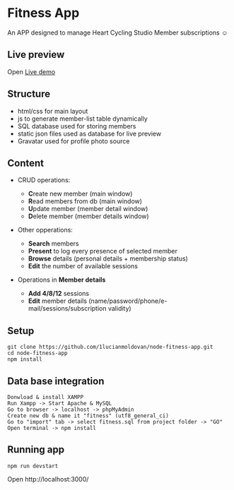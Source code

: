 # Fitness App 

An APP designed to manage Heart Cycling Studio Member subscriptions ☺

## Live preview

Open [Live demo](https://crsnrazvan84.github.io/node-fitness-members-app/public/index.html)

## Structure

- html/css for main layout
- js to generate member-list table dynamically
- SQL database used for storing members
- static json files used as database for live preview
- Gravatar used for profile photo source

## Content

- CRUD operations:
    - **C**reate new member (main window)
    - **R**ead members from db (main window)
    - **U**pdate member (member detail window)
    - **D**elete member (member details window)

- Other opperations: 
    - **Search** members
    - **Present** to log every presence of selected member
    - **Browse** details (personal details + membership status)
    - **Edit** the number of available sessions

- Operations in **Member details**
    - **Add 4/8/12** sessions
    - **Edit** member details (name/password/phone/e-mail/sessions/subscription validity)

## Setup

```
git clone https://github.com/1lucianmoldovan/node-fitness-app.git
cd node-fitness-app
npm install
```

## Data base integration

```
Donwload & install XAMPP
Run Xampp -> Start Apache & MySQL
Go to browser -> localhost -> phpMyAdmin
Create new db & name it "fitness" (utf8_general_ci)
Go to "import" tab -> select fitness.sql from project folder -> "GO"
Open terminal -> npm install 
```

## Running app

```
npm run devstart
```

Open http://localhost:3000/